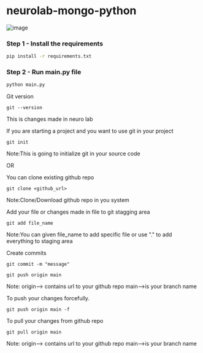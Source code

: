 # neurolab-mongo-python

![image](https://user-images.githubusercontent.com/57321948/196933065-4b16c235-f3b9-4391-9cfe-4affcec87c35.png)

### Step 1 - Install the requirements

```bash
pip install -r requirements.txt
```

### Step 2 - Run main.py file

```bash
python main.py
```

Git version
```
git --version
```
This is changes made in neuro lab


If you are starting a project and you want to use git in your project
```
git init
```
Note:This is going to initialize git in your source code

OR

You can clone existing github repo 
```
git clone <github_url>
```
Note:Clone/Download github repo in you system

Add your file or changes made in file to git stagging area
```
git add file_name
```
Note:You can given file_name to add specific file or use "." to add everything to staging area

Create commits
```
git commit -m "message"
```
```
git push origin main
```
Note: origin--> contains url to your github repo
main-->is your branch name

To push your changes forcefully.
```
git push origin main -f
```

To pull your changes from github repo
```
git pull origin main
```
Note: origin--> contains url to your github repo
main-->is your branch name


